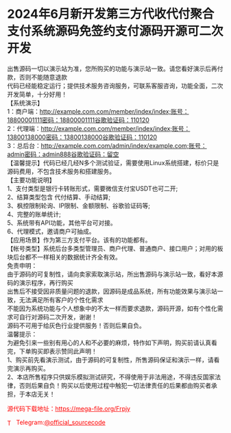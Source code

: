# 2024年6月新开发第三方代收代付聚合支付系统源码免签约支付源码开源可二次开发

出售源码一切以演示站为准，您所购买的功能与演示站一致。请您看好演示后再付款，否则不能随意退款<br>代码已经能稳定运行；提供技术服务咨询服务，可联系客服咨询，功能全面，二次开发简单，十分好用！<br>【系统演示】<br>1：商户端：http://example.com.com/member/index/index;账号：18800001111密码：18800001111谷歌验证码：110120<br>2：代理端：http://example.com.com/member/index/index;账号：13800138000密码：13800138000谷歌验证码：110120<br>3：总后台：http://example.com.com/admin/index/example.com;账号：admin密码：admin888谷歌验证码：留空<br>【温馨提示】代码已经几经N多个测试验证，需要使用Linux系统搭建，标价只是源码费用，不包含技术服务和搭建服务。<br>【主要功能说明】<br>1、支付类型是银行卡转账形式，需要微信支付宝USDT也可二开;<br>2、结算类型包含 代付结算、手动结算;<br>3、枫控限制轮询、IP限制、金额限制、谷歌验证码等;<br>4、完整的账单统计;<br>5、系统带有API功能，其他平台可对接。<br>6、代理模式，邀请商户可抽成。<br>【应用场景】作为第三方支付平台。该有的功能都有。<br>【帐号类型】系统后台多类型管理员、商户代理、普通商户、接口用户；对用的板块后台都不一样相关的数据统计齐全有效。<br>免责申明：<br>由于源码的可复制性，请向卖家索取演示站，所出售源码与演示站一致，看好本源码的演示程序，再行购买<br>出售后不接受因非质量问题的退款，因源码是成品系统，所有功能效果与演示站一致，无法满足所有客户的个性化需求<br>不能因为系统功能与个人想象中的不太一样而要求退款，源码开源，如有个性化需求可自行对源码二次开发，谢谢！<br>源码不可用于给灰色行业提供服务！否则后果自负。<br>温馨提示：<br>为避免引来一些别有用心的人和不必要的麻烦，特作如下声明，购买前请认真看完，下单购买即表示赞同此声明！<br>1、购买前先看演示测试，由于源码的可复制性，所售源码保证和演示一样，请看完演示再购买。<br>2、本店所售程序只供娱乐模拟测试研究，不得使用于非法用途，不得违反国家法律，否则后果自负！购买以后使用过程中触犯一切法律责任的后果都由购买者承担，于本店无关！<br>


<p style="color: red;">源代码下载地址：<a href="https://mega-file.org/Frpjy" style="color: red;">https://mega-file.org/Frpjy</a></p><p style="color: red;"><img src="https://cdn-icons-png.flaticon.com/512/2111/2111646.png" alt="Telegram Icon" style="width: 16px; vertical-align: middle; margin-right: 5px;">Telegram:<a href="https://t.me/official_sourcecode" style="color: red;">@official_sourcecode</a></p>
